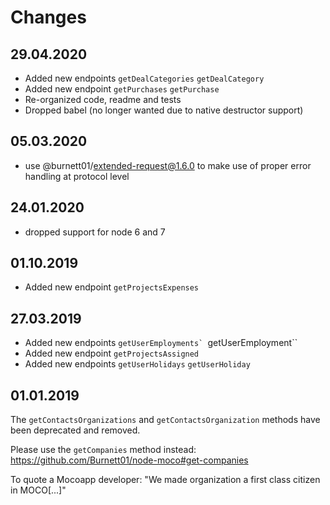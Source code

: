 # Changes

## 29.04.2020

+ Added new endpoints ``getDealCategories`` ``getDealCategory``
+ Added new endpoint ``getPurchases`` ``getPurchase``
+ Re-organized code, readme and tests
+ Dropped babel (no longer wanted due to native destructor support)

## 05.03.2020

+ use @burnett01/extended-request@1.6.0 to make use of proper error handling at protocol level

## 24.01.2020

+ dropped support for node 6 and 7

## 01.10.2019

+ Added new endpoint ``getProjectsExpenses``

## 27.03.2019

+ Added new endpoints ``getUserEmployments` ``getUserEmployment``
+ Added new endpoint ``getProjectsAssigned``
+ Added new endpoints ``getUserHolidays`` ``getUserHoliday``

## 01.01.2019

The ``getContactsOrganizations`` and ``getContactsOrganization`` methods have been deprecated and removed.

Please use the ``getCompanies`` method instead: https://github.com/Burnett01/node-moco#get-companies

To quote a Mocoapp developer: "We made organization a first class citizen in MOCO[...]"

